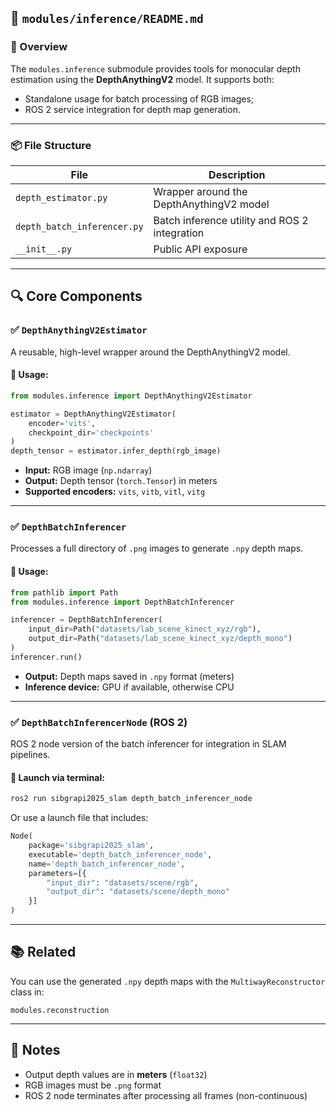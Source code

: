 ## 📁 `modules/inference/README.md`

### 🎯 Overview

The `modules.inference` submodule provides tools for monocular depth estimation using the **DepthAnythingV2** model. It supports both:

* Standalone usage for batch processing of RGB images;
* ROS 2 service integration for depth map generation.

---

### 📦 File Structure

| File                        | Description                                   |
| --------------------------- | --------------------------------------------- |
| `depth_estimator.py`        | Wrapper around the DepthAnythingV2 model      |
| `depth_batch_inferencer.py` | Batch inference utility and ROS 2 integration |
| `__init__.py`               | Public API exposure                           |

---

## 🔍 Core Components

### ✅ `DepthAnythingV2Estimator`

A reusable, high-level wrapper around the DepthAnythingV2 model.

#### 🔧 Usage:

```python
from modules.inference import DepthAnythingV2Estimator

estimator = DepthAnythingV2Estimator(
    encoder='vits',
    checkpoint_dir='checkpoints'
)
depth_tensor = estimator.infer_depth(rgb_image)
```

* **Input:** RGB image (`np.ndarray`)
* **Output:** Depth tensor (`torch.Tensor`) in meters
* **Supported encoders:** `vits`, `vitb`, `vitl`, `vitg`

---

### ✅ `DepthBatchInferencer`

Processes a full directory of `.png` images to generate `.npy` depth maps.

#### 🔧 Usage:

```python
from pathlib import Path
from modules.inference import DepthBatchInferencer

inferencer = DepthBatchInferencer(
    input_dir=Path("datasets/lab_scene_kinect_xyz/rgb"),
    output_dir=Path("datasets/lab_scene_kinect_xyz/depth_mono")
)
inferencer.run()
```

* **Output:** Depth maps saved in `.npy` format (meters)
* **Inference device:** GPU if available, otherwise CPU

---

### ✅ `DepthBatchInferencerNode` (ROS 2)

ROS 2 node version of the batch inferencer for integration in SLAM pipelines.

#### 🚀 Launch via terminal:

```bash
ros2 run sibgrapi2025_slam depth_batch_inferencer_node
```

Or use a launch file that includes:

```python
Node(
    package='sibgrapi2025_slam',
    executable='depth_batch_inferencer_node',
    name='depth_batch_inferencer_node',
    parameters=[{
        "input_dir": "datasets/scene/rgb",
        "output_dir": "datasets/scene/depth_mono"
    }]
)
```

---

## 📚 Related

You can use the generated `.npy` depth maps with the `MultiwayReconstructor` class in:

```text
modules.reconstruction
```

---

## 📝 Notes

* Output depth values are in **meters** (`float32`)
* RGB images must be `.png` format
* ROS 2 node terminates after processing all frames (non-continuous)
